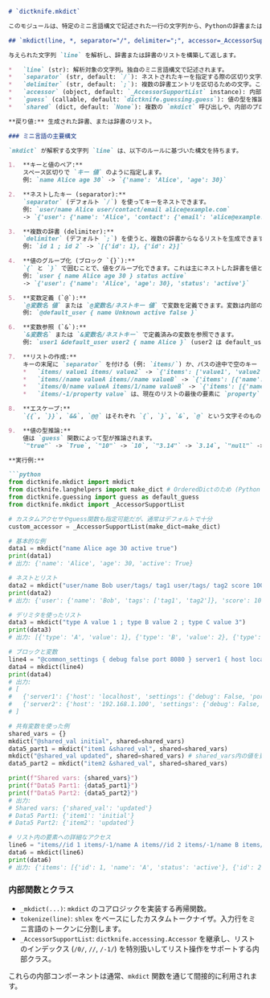 ```markdown
# `dictknife.mkdict`

このモジュールは、特定のミニ言語構文で記述された一行の文字列から、Pythonの辞書または辞書のリストを生成する機能を提供します。コマンドラインツール `dictknife mkdict` のコアロジックでもあります。

## `mkdict(line, *, separator="/", delimiter=";", accessor=_AccessorSupportList(make_dict), guess=guess, shared=None)`

与えられた文字列 `line` を解析し、辞書または辞書のリストを構築して返します。

*   `line` (str): 解析対象の文字列。独自のミニ言語構文で記述されます。
*   `separator` (str, default: `/`): ネストされたキーを指定する際の区切り文字。例えば `parent/child` は `{"parent": {"child": ...}}` のように解釈されます。
*   `delimiter` (str, default: `;`): 複数の辞書エントリを区切るための文字。この文字で区切られた場合、結果は辞書のリストになります。
*   `accessor` (object, default: `_AccessorSupportList` instance): 内部的にキーと値の割り当てを行うアクセサオブジェクト。デフォルトの `_AccessorSupportList` は、パスの指定に応じてリストも適切に扱えるように拡張されたアクセサです。
*   `guess` (callable, default: `dictknife.guessing.guess`): 値の型を推論する関数。文字列 "true", "false", "null", "10", "3.14" などが適切なPythonの型 (bool, None, int, float) に変換されます。
*   `shared` (dict, default: `None`): 複数の `mkdict` 呼び出しや、内部のブロック間で共有される変数を格納するための辞書。`None` の場合は呼び出しごとに独立した変空間が使われます。

**戻り値:** 生成された辞書、または辞書のリスト。

### ミニ言語の主要構文

`mkdict` が解釈する文字列 `line` は、以下のルールに基づいた構文を持ちます。

1.  **キーと値のペア:**
    スペース区切りで `キー 値` のように指定します。
    例: `name Alice age 30` -> `{'name': 'Alice', 'age': 30}`

2.  **ネストしたキー (separator):**
    `separator` (デフォルト `/`) を使ってキーをネストできます。
    例: `user/name Alice user/contact/email alice@example.com`
    -> `{'user': {'name': 'Alice', 'contact': {'email': 'alice@example.com'}}}`

3.  **複数の辞書 (delimiter):**
    `delimiter` (デフォルト `;`) を使うと、複数の辞書からなるリストを生成できます。
    例: `id 1 ; id 2` -> `[{'id': 1}, {'id': 2}]`

4.  **値のグループ化 (ブロック `{}`):**
    `{` と `}` で囲むことで、値をグループ化できます。これは主にネストした辞書を値として割り当てる際に使います。
    例: `user { name Alice age 30 } status active`
    -> `{'user': {'name': 'Alice', 'age': 30}, 'status': 'active'}`

5.  **変数定義 (`@`):**
    `@変数名 値` または `@変数名/ネストキー 値` で変数を定義できます。変数は内部の共有空間 (`shared` または `variables`) に保存されます。
    例: `@default_user { name Unknown active false }`

6.  **変数参照 (`&`):**
    `&変数名` または `&変数名/ネストキー` で定義済みの変数を参照できます。
    例: `user1 &default_user user2 { name Alice }` (user2 は default_user を部分的に上書き)

7.  **リストの作成:**
    キーの末尾に `separator` を付ける (例: `items/`) か、パスの途中で空のキー (`//`) や数値インデックスを指定することでリストやリスト内の要素を操作できます。
    *   `items/ value1 items/ value2` -> `{'items': ['value1', 'value2']}`
    *   `items//name valueA items//name valueB` -> `{'items': [{'name': 'valueA'}, {'name': 'valueB'}]}`
    *   `items/0/name valueA items/1/name valueB` -> `{'items': [{'name': 'valueA'}, {'name': 'valueB'}]}`
    *   `items/-1/property value` は、現在のリストの最後の要素に `property` を追加/更新します。

8.  **エスケープ:**
    `{{`, `}}`, `&&`, `@@` はそれぞれ `{`, `}`, `&`, `@` という文字そのものとして扱われます。

9.  **値の型推論:**
    値は `guess` 関数によって型が推論されます。
    `"true"` -> `True`, `"10"` -> `10`, `"3.14"` -> `3.14`, `"null"` -> `None`。

**実行例:**

```python
from dictknife.mkdict import mkdict
from dictknife.langhelpers import make_dict # OrderedDictのため (Python 3.6+では不要かも)
from dictknife.guessing import guess as default_guess
from dictknife.mkdict import _AccessorSupportList

# カスタムアクセサやguess関数も指定可能だが、通常はデフォルトで十分
custom_accessor = _AccessorSupportList(make_dict=make_dict)

# 基本的な例
data1 = mkdict("name Alice age 30 active true")
print(data1)
# 出力: {'name': 'Alice', 'age': 30, 'active': True}

# ネストとリスト
data2 = mkdict("user/name Bob user/tags/ tag1 user/tags/ tag2 score 100.5")
print(data2)
# 出力: {'user': {'name': 'Bob', 'tags': ['tag1', 'tag2']}, 'score': 100.5}

# デリミタを使ったリスト
data3 = mkdict("type A value 1 ; type B value 2 ; type C value 3")
print(data3)
# 出力: [{'type': 'A', 'value': 1}, {'type': 'B', 'value': 2}, {'type': 'C', 'value': 3}]

# ブロックと変数
line4 = "@common_settings { debug false port 8080 } server1 { host localhost } server1/settings &common_settings ; server2 { host 192.168.1.100 } server2/settings &common_settings server2/settings/port 9000"
data4 = mkdict(line4)
print(data4)
# 出力:
# [
#   {'server1': {'host': 'localhost', 'settings': {'debug': False, 'port': 8080}}},
#   {'server2': {'host': '192.168.1.100', 'settings': {'debug': False, 'port': 9000}}}
# ]

# 共有変数を使った例
shared_vars = {}
mkdict("@shared_val initial", shared=shared_vars)
data5_part1 = mkdict("item1 &shared_val", shared=shared_vars)
mkdict("@shared_val updated", shared=shared_vars) # shared_vars内の値を更新
data5_part2 = mkdict("item2 &shared_val", shared=shared_vars)

print(f"Shared vars: {shared_vars}")
print(f"Data5 Part1: {data5_part1}")
print(f"Data5 Part2: {data5_part2}")
# 出力:
# Shared vars: {'shared_val': 'updated'}
# Data5 Part1: {'item1': 'initial'}
# Data5 Part2: {'item2': 'updated'}

# リスト内の要素への詳細なアクセス
line6 = "items//id 1 items/-1/name A items//id 2 items/-1/name B items/0/status active"
data6 = mkdict(line6)
print(data6)
# 出力: {'items': [{'id': 1, 'name': 'A', 'status': 'active'}, {'id': 2, 'name': 'B'}]}
```

### 内部関数とクラス

*   `_mkdict(...)`: `mkdict` のコアロジックを実装する再帰関数。
*   `tokenize(line)`: `shlex` をベースにしたカスタムトークナイザ。入力行をミニ言語のトークンに分割します。
*   `_AccessorSupportList`: `dictknife.accessing.Accessor` を継承し、リストのインデックス (`/0/`, `//`, `/-1/`) を特別扱いしてリスト操作をサポートする内部クラス。

これらの内部コンポーネントは通常、`mkdict` 関数を通じて間接的に利用されます。
```
